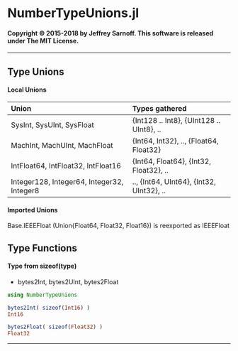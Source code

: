 # NumberTypeUnions.jl


#### Copyright © 2015-2018 by Jeffrey Sarnoff. This software is released under The MIT License.


----


## Type Unions

#### Local Unions

| Union                                      | Types gathered                             |
|:-------------------------------------------|:-------------------------------------------|
| SysInt, SysUInt, SysFloat                  | {Int128 .. Int8}, {UInt128 .. UInt8}, ..   |
| MachInt, MachUInt, MachFloat               | {Int64, Int32}, ..,  {Float64, Float32}    |
| IntFloat64, IntFloat32, IntFloat16         | {Int64, Float64}, {Int32, Float32}, ..     |
| Integer128, Integer64, Integer32, Integer8 | .., {Int64, UInt64},  {Int32, UInt32}, ..  |

#### Imported Unions

Base.IEEEFloat (Union{Float64, Float32, Float16}) is reexported as IEEEFloat


## Type Functions

#### Type from sizeof(type)

- bytes2Int, bytes2UInt, bytes2Float


```julia
using NumberTypeUnions

bytes2Int( sizeof(Int16) )
Int16

bytes2Float( sizeof(Float32) )
Float32
```

----
